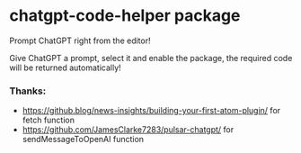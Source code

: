 # chatgpt-code-helper package

Prompt ChatGPT right from the editor!

Give ChatGPT a prompt, select it and enable the package, the required code will be returned automatically!

### Thanks:
- https://github.blog/news-insights/building-your-first-atom-plugin/ for fetch function
- https://github.com/JamesClarke7283/pulsar-chatgpt/ for sendMessageToOpenAI function

[//]: <> (TODO: add GIFs with examples, how-to use, config options)
